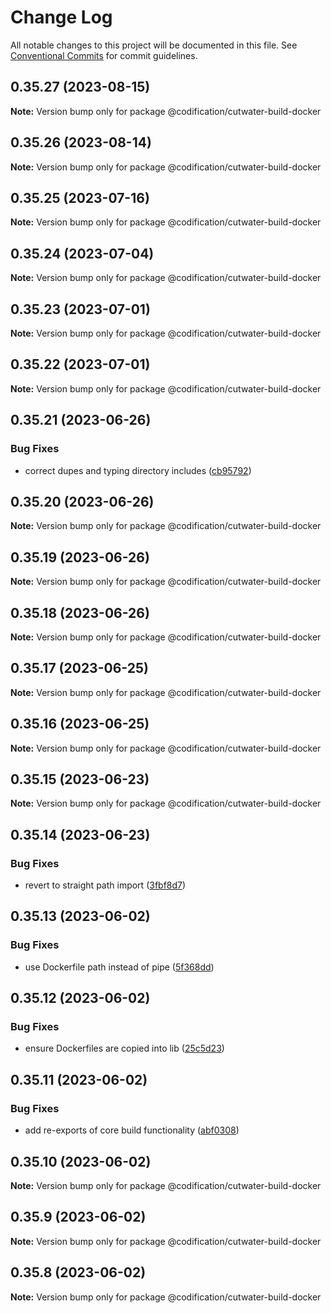 # Change Log

All notable changes to this project will be documented in this file.
See [Conventional Commits](https://conventionalcommits.org) for commit guidelines.

## 0.35.27 (2023-08-15)

**Note:** Version bump only for package @codification/cutwater-build-docker





## 0.35.26 (2023-08-14)

**Note:** Version bump only for package @codification/cutwater-build-docker





## 0.35.25 (2023-07-16)

**Note:** Version bump only for package @codification/cutwater-build-docker





## 0.35.24 (2023-07-04)

**Note:** Version bump only for package @codification/cutwater-build-docker





## 0.35.23 (2023-07-01)

**Note:** Version bump only for package @codification/cutwater-build-docker





## 0.35.22 (2023-07-01)

**Note:** Version bump only for package @codification/cutwater-build-docker





## 0.35.21 (2023-06-26)


### Bug Fixes

* correct dupes and typing directory includes ([cb95792](https://github.com/CodificationOrg/cutwater/commit/cb95792fb2b25342f87f51bcab33624fa6f7d682))





## 0.35.20 (2023-06-26)

**Note:** Version bump only for package @codification/cutwater-build-docker





## 0.35.19 (2023-06-26)

**Note:** Version bump only for package @codification/cutwater-build-docker





## 0.35.18 (2023-06-26)

**Note:** Version bump only for package @codification/cutwater-build-docker





## 0.35.17 (2023-06-25)

**Note:** Version bump only for package @codification/cutwater-build-docker





## 0.35.16 (2023-06-25)

**Note:** Version bump only for package @codification/cutwater-build-docker





## 0.35.15 (2023-06-23)

**Note:** Version bump only for package @codification/cutwater-build-docker





## 0.35.14 (2023-06-23)


### Bug Fixes

* revert to straight path import ([3fbf8d7](https://github.com/CodificationOrg/cutwater/commit/3fbf8d7806c9ebf1a04cf25a229abf1183616dab))





## 0.35.13 (2023-06-02)


### Bug Fixes

* use Dockerfile path instead of pipe ([5f368dd](https://github.com/CodificationOrg/cutwater/commit/5f368dd0ac55889f3027ab9d62014e09241451f0))





## 0.35.12 (2023-06-02)


### Bug Fixes

* ensure Dockerfiles are copied into lib ([25c5d23](https://github.com/CodificationOrg/cutwater/commit/25c5d23edf38bc112b73e578aa4fee33a86a9c76))





## 0.35.11 (2023-06-02)


### Bug Fixes

* add re-exports of core build functionality ([abf0308](https://github.com/CodificationOrg/cutwater/commit/abf030870d3b2d55e1b889e1604f8055212c137f))





## 0.35.10 (2023-06-02)

**Note:** Version bump only for package @codification/cutwater-build-docker





## 0.35.9 (2023-06-02)

**Note:** Version bump only for package @codification/cutwater-build-docker





## 0.35.8 (2023-06-02)

**Note:** Version bump only for package @codification/cutwater-build-docker
